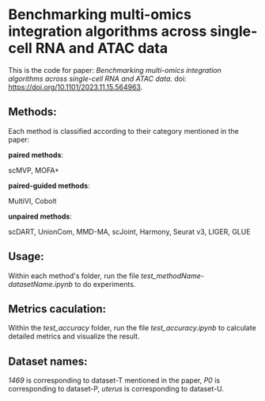 # Benchmarking multi-omics integration algorithms across single-cell RNA and ATAC data

This is the code for paper: *Benchmarking multi-omics integration algorithms across single-cell RNA and ATAC data*.
doi: https://doi.org/10.1101/2023.11.15.564963.

## Methods:
Each method is classified according to their category mentioned in the paper:

__paired methods__:

scMVP, MOFA+

__paired-guided methods__:

MultiVI, Cobolt

__unpaired methods__:

scDART, UnionCom, MMD-MA, scJoint, Harmony, Seurat v3, LIGER, GLUE

## Usage:
Within each method's folder, run the file *test_methodName-datasetName.ipynb* to do experiments.

## Metrics caculation:
Within the *test_accuracy* folder, run the file *test_accuracy.ipynb* to calculate detailed metrics and visualize the result.

## Dataset names:
*1469* is corresponding to dataset-T mentioned in the paper, *P0* is corresponding to dataset-P, *uterus* is corresponding to dataset-U.
